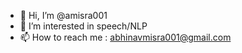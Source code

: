 - 👋 Hi, I’m @amisra001
- 👀 I’m interested in speech/NLP
- 📫 How to reach me : abhinavmisra001@gmail.com

<!---
amisra001/amisra001 is a ✨ special ✨ repository because its `README.md` (this file) appears on your GitHub profile.
You can click the Preview link to take a look at your changes.
--->
